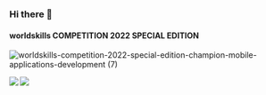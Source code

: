 ### Hi there 👋

#### worldskills COMPETITION 2022 SPECIAL EDITION <br>
![worldskills-competition-2022-special-edition-champion-mobile-applications-development (7)](https://user-images.githubusercontent.com/70731695/197085546-2ceb60b8-bf6b-4fab-b0ac-3a8a0f772206.png)

<a href="https://github.com/anuraghazra/github-readme-stats">
  <img align="left" src="https://github-readme-stats.vercel.app/api?username=SonoD206&count_private=true&show_icons=true&&theme=github_dark" />
</a>
<a href="https://github.com/anuraghazra/github-readme-stats">
  <img align="left" src="https://github-readme-stats.vercel.app/api/top-langs/?username=SonoD206&theme=github_dark" />
</a>
